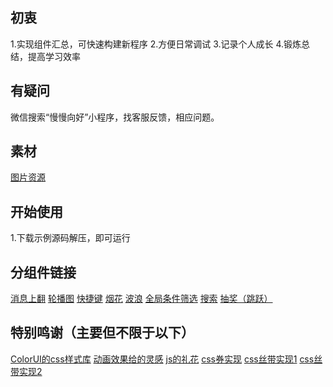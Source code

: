 ## 初衷
1.实现组件汇总，可快速构建新程序
2.方便日常调试
3.记录个人成长
4.锻炼总结，提高学习效率

## 有疑问
微信搜索“慢慢向好”小程序，找客服反馈，相应问题。

## 素材
[图片资源](https://pixabay.com)
 
## 开始使用
1.下载示例源码解压，即可运行

## 分组件链接
[消息上翻](https://ext.dcloud.net.cn/plugin?id=3429)
[轮播图](https://ext.dcloud.net.cn/plugin?id=3437)
[快捷键](https://ext.dcloud.net.cn/plugin?id=3440)
[烟花](https://ext.dcloud.net.cn/plugin?id=3613)
[波浪](https://ext.dcloud.net.cn/plugin?id=3614)
[全局条件筛选](https://ext.dcloud.net.cn/plugin?id=3615)
[搜索](https://ext.dcloud.net.cn/plugin?id=3724)
[抽奖（跳跃）](https://ext.dcloud.net.cn/plugin?id=4194)

## 特别鸣谢（主要但不限于以下）
[ColorUI的css样式库](https://ext.dcloud.net.cn/plugin?id=239)
[动画效果给的灵感](https://ext.dcloud.net.cn/plugin?id=3685)
[js的礼花](https://ext.dcloud.net.cn/plugin?id=1198)
[css券实现](https://www.toutiao.com/i6911515741971989006/?tt_from=weixin&utm_campaign=client_share&wxshare_count=1&timestamp=1609215453&app=news_article&utm_source=weixin&utm_medium=toutiao_android&use_new_style=1&req_id=2020122912173301014708304820C2CE65&share_token=89e04c33-7a72-4a61-a4ad-d42bd7550dad&group_id=6911515741971989006)
[css丝带实现1](https://www.jq22.com/webqd3850)
[css丝带实现2](https://blog.csdn.net/weixin_33825683/article/details/89171163?utm_medium=distribute.pc_relevant.none-task-blog-BlogCommendFromBaidu-2.not_use_machine_learn_pai&depth_1-utm_source=distribute.pc_relevant.none-task-blog-BlogCommendFromBaidu-2.not_use_machine_learn_pai)


